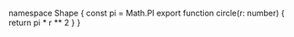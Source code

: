 namespace Shape {
    const pi = Math.PI
    export function circle(r: number) {
        return pi * r ** 2
    }
}
